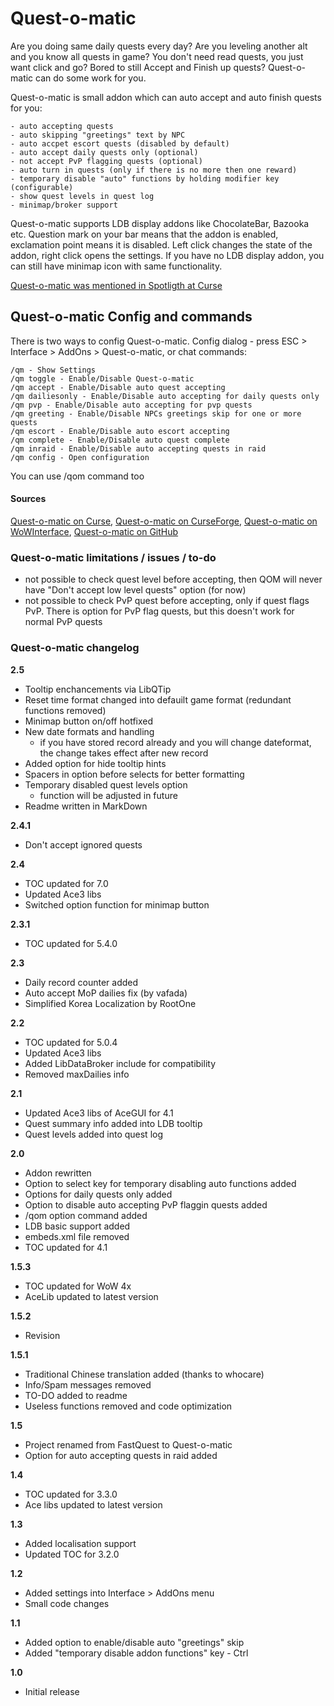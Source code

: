 # Quest-o-matic

Are you doing same daily quests every day? Are you leveling another alt and you know all quests in game?
You don't need read quests, you just want click and go? Bored to still Accept and Finish up quests?
Quest-o-matic can do some work for you.

Quest-o-matic is small addon which can auto accept and auto finish quests for you:

    - auto accepting quests
    - auto skipping "greetings" text by NPC
    - auto accpet escort quests (disabled by default)
    - auto accept daily quests only (optional)
    - not accept PvP flagging quests (optional)
    - auto turn in quests (only if there is no more then one reward)
    - temporary disable "auto" functions by holding modifier key (configurable)
    - show quest levels in quest log
    - minimap/broker support


Quest-o-matic supports LDB display addons like ChocolateBar, Bazooka etc. Question mark on your bar
means that the addon is enabled, exclamation point means it is disabled. Left click changes the state
of the addon, right click opens the settings. If you have no LDB display addon, you can still have
minimap icon with same functionality.

[Quest-o-matic was mentioned in Spotligth at Curse](https://mods.curse.com/spotlight/addons/wow/49154-world-of-warcraft-spotlight-quest-o-matic)

## Quest-o-matic Config and commands

There is two ways to config Quest-o-matic. Config dialog - press ESC > Interface > AddOns > Quest-o-matic, or chat commands:

    /qm - Show Settings
    /qm toggle - Enable/Disable Quest-o-matic
    /qm accept - Enable/Disable auto quest accepting
    /qm dailiesonly - Enable/Disable auto accepting for daily quests only
    /qm pvp - Enable/Disable auto accepting for pvp quests
    /qm greeting - Enable/Disable NPCs greetings skip for one or more quests
    /qm escort - Enable/Disable auto escort accepting
    /qm complete - Enable/Disable auto quest complete
    /qm inraid - Enable/Disable auto accepting quests in raid
    /qm config - Open configuration

You can use /qom command too

#### Sources

[Quest-o-matic on Curse](http://wow.curse.com/downloads/wow-addons/details/questomatic.aspx),
[Quest-o-matic on CurseForge](http://wow.curseforge.com/addons/questomatic/),
[Quest-o-matic on WoWInterface](http://www.wowinterface.com/downloads/info14119-Quest-o-matic.html),
[Quest-o-matic on GitHub](http://github.com/jofner/Questomatic)

### Quest-o-matic limitations / issues / to-do

-   not possible to check quest level before accepting, then QOM will never have
    "Don't accept low level quests" option (for now)
-   not possible to check PvP quest before accepting, only if quest flags PvP. There is
    option for PvP flag quests, but this doesn't work for normal PvP quests

### Quest-o-matic changelog

**2.5**
- Tooltip enchancements via LibQTip
- Reset time format changed into defauilt game format (redundant functions removed)
- Minimap button on/off hotfixed
- New date formats and handling
    - if you have stored record already and you will change dateformat, the change takes effect after new record
- Added option for hide tooltip hints
- Spacers in option before selects for better formatting
- Temporary disabled quest levels option
    - function will be adjusted in future
- Readme written in MarkDown

**2.4.1**
- Don't accept ignored quests

**2.4**
- TOC updated for 7.0
- Updated Ace3 libs
- Switched option function for minimap button

**2.3.1**
- TOC updated for 5.4.0

**2.3**
- Daily record counter added
- Auto accept MoP dailies fix (by vafada)
- Simplified Korea Localization by RootOne

**2.2**
- TOC updated for 5.0.4
- Updated Ace3 libs
- Added LibDataBroker include for compatibility
- Removed maxDailies info

**2.1**
- Updated Ace3 libs of AceGUI for 4.1
- Quest summary info added into LDB tooltip
- Quest levels added into quest log

**2.0**
- Addon rewritten
- Option to select key for temporary disabling auto functions added
- Options for daily quests only added
- Option to disable auto accepting PvP flaggin quests added
- /qom option command added
- LDB basic support added
- embeds.xml file removed
- TOC updated for 4.1

**1.5.3**
- TOC updated for WoW 4x
- AceLib updated to latest version

**1.5.2**
- Revision

**1.5.1**
- Traditional Chinese translation added (thanks to whocare)
- Info/Spam messages removed
- TO-DO added to readme
- Useless functions removed and code optimization

**1.5**
- Project renamed from FastQuest to Quest-o-matic
- Option for auto accepting quests in raid added

**1.4**
- TOC updated for 3.3.0
- Ace libs updated to latest version

**1.3**
- Added localisation support
- Updated TOC for 3.2.0

**1.2**
- Added settings into Interface > AddOns menu
- Small code changes

**1.1**
- Added option to enable/disable auto "greetings" skip
- Added "temporary disable addon functions" key - Ctrl

**1.0**
- Initial release
